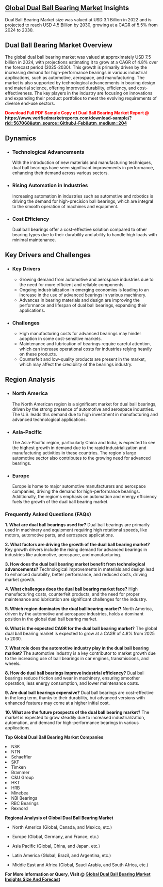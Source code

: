 <h2><a href="https://www.verifiedmarketreports.com/download-sample/?rid=567068&amp;utm_source=GithubJ&amp;utm_medium=204" target="_blank">Global Dual Ball Bearing Market</a> Insights</h2><p>Dual Ball Bearing Market size was valued at USD 3.1 Billion in 2022 and is projected to reach USD 4.5 Billion by 2030, growing at a CAGR of 5.5% from 2024 to 2030.</p><p> <h2>Dual Ball Bearing Market Overview</h2> <p>The global dual ball bearing market was valued at approximately USD 7.5 billion in 2024, with projections estimating it to grow at a CAGR of 4.8% over the forecast period (2025-2030). This growth is primarily driven by the increasing demand for high-performance bearings in various industrial applications, such as automotive, aerospace, and manufacturing. The market is also supported by technological advancements in bearing design and material science, offering improved durability, efficiency, and cost-effectiveness. The key players in the industry are focusing on innovations and expanding their product portfolios to meet the evolving requirements of diverse end-use sectors.</p> <p><strong><p><span class=""><span style="color: #ff0000;"><strong>Download Full PDF Sample Copy of Dual Ball Bearing Market Report</strong> @ </span><a href="https://www.verifiedmarketreports.com/download-sample/?rid=567068&amp;utm_source=GithubJ-Feb&amp;utm_medium=204" target="_blank">https://www.verifiedmarketreports.com/download-sample/?rid=567068&amp;utm_source=GithubJ-Feb&amp;utm_medium=204</a></span></p></strong></p> <h2>Dynamics</h2> <ul> <li><h3>Technological Advancements</h3> With the introduction of new materials and manufacturing techniques, dual ball bearings have seen significant improvements in performance, enhancing their demand across various sectors.</li> <li><h3>Rising Automation in Industries</h3> Increasing automation in industries such as automotive and robotics is driving the demand for high-precision ball bearings, which are integral to the smooth operation of machines and equipment.</li> <li><h3>Cost Efficiency</h3> Dual ball bearings offer a cost-effective solution compared to other bearing types due to their durability and ability to handle high loads with minimal maintenance.</li> </ul> <h2>Key Drivers and Challenges</h2> <ul> <li><h3>Key Drivers</h3> <ul> <li>Growing demand from automotive and aerospace industries due to the need for more efficient and reliable components.</li> <li>Ongoing industrialization in emerging economies is leading to an increase in the use of advanced bearings in various machinery.</li> <li>Advances in bearing materials and design are improving the performance and lifespan of dual ball bearings, expanding their applications.</li> </ul> </li> <li><h3>Challenges</h3> <ul> <li>High manufacturing costs for advanced bearings may hinder adoption in some cost-sensitive markets.</li> <li>Maintenance and lubrication of bearings require careful attention, which can increase operational costs for industries relying heavily on these products.</li> <li>Counterfeit and low-quality products are present in the market, which may affect the credibility of the bearings industry.</li> </ul> </li> </ul> <h2>Region Analysis</h2> <ul> <li><h3>North America</h3> The North American region is a significant market for dual ball bearings, driven by the strong presence of automotive and aerospace industries. The U.S. leads this demand due to high investment in manufacturing and advanced technological applications.</li> <li><h3>Asia-Pacific</h3> The Asia-Pacific region, particularly China and India, is expected to see the highest growth in demand due to the rapid industrialization and manufacturing activities in these countries. The region's large automotive sector also contributes to the growing need for advanced bearings.</li> <li><h3>Europe</h3> Europe is home to major automotive manufacturers and aerospace companies, driving the demand for high-performance bearings. Additionally, the region's emphasis on automation and energy efficiency fuels the growth of the dual ball bearing market.</li> </ul> <h3>Frequently Asked Questions (FAQs)</h3> <p><strong>1. What are dual ball bearings used for?</strong> Dual ball bearings are primarily used in machinery and equipment requiring high rotational speeds, like motors, automotive parts, and aerospace applications.</p> <p><strong>2. What factors are driving the growth of the dual ball bearing market?</strong> Key growth drivers include the rising demand for advanced bearings in industries like automotive, aerospace, and manufacturing.</p> <p><strong>3. How does the dual ball bearing market benefit from technological advancements?</strong> Technological improvements in materials and design lead to enhanced durability, better performance, and reduced costs, driving market growth.</p> <p><strong>4. What challenges does the dual ball bearing market face?</strong> High manufacturing costs, counterfeit products, and the need for proper maintenance and lubrication are significant challenges for the industry.</p> <p><strong>5. Which region dominates the dual ball bearing market?</strong> North America, driven by the automotive and aerospace industries, holds a dominant position in the global dual ball bearing market.</p> <p><strong>6. What is the expected CAGR for the dual ball bearing market?</strong> The global dual ball bearing market is expected to grow at a CAGR of 4.8% from 2025 to 2030.</p> <p><strong>7. What role does the automotive industry play in the dual ball bearing market?</strong> The automotive industry is a key contributor to market growth due to the increasing use of ball bearings in car engines, transmissions, and wheels.</p> <p><strong>8. How do dual ball bearings improve industrial efficiency?</strong> Dual ball bearings reduce friction and wear in machinery, ensuring smoother operation, less energy consumption, and lower maintenance costs.</p> <p><strong>9. Are dual ball bearings expensive?</strong> Dual ball bearings are cost-effective in the long term, thanks to their durability, but advanced versions with enhanced features may come at a higher initial cost.</p> <p><strong>10. What are the future prospects of the dual ball bearing market?</strong> The market is expected to grow steadily due to increased industrialization, automation, and demand for high-performance bearings in various applications.</p> </p><p><strong>Top Global Dual Ball Bearing Market Companies</strong></p><div data-test-id=""><p><li>NSK</li><li> NTN</li><li> Schaeffler</li><li> SKF</li><li> Timken</li><li> Brammer</li><li> C&U Group</li><li> HKT</li><li> HRB</li><li> Minebea</li><li> NBI Bearings</li><li> RBC Bearings</li><li> Rexnord</li></p><div><strong>Regional Analysis of&nbsp;Global Dual Ball Bearing Market</strong></div><ul><li dir="ltr"><p dir="ltr">North America&nbsp;(Global, Canada, and Mexico, etc.)</p></li><li dir="ltr"><p dir="ltr">Europe (Global, Germany, and France, etc.)</p></li><li dir="ltr"><p dir="ltr">Asia Pacific&nbsp;(Global, China, and Japan, etc.)</p></li><li dir="ltr"><p dir="ltr">Latin America&nbsp;(Global, Brazil, and Argentina, etc.)</p></li><li dir="ltr">Middle East and Africa&nbsp;(Global, Saudi Arabia, and South Africa, etc.)</li></ul><p><strong>For More Information or Query, Visit @&nbsp;</strong><strong><a href="https://www.verifiedmarketreports.com/product/dual-ball-bearing-market-size-and-forecast/?utm_source=GithubJ&amp;utm_medium=204" target="_blank">Global Dual Ball Bearing Market Insights Size And Forecast</a></strong></p></div>
